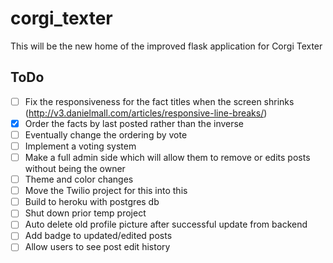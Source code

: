 # corgi_texter
This will be the new home of the improved flask application for Corgi Texter


## ToDo
- [ ] Fix the responsiveness for the fact titles when the screen shrinks (http://v3.danielmall.com/articles/responsive-line-breaks/)
- [X] Order the facts by last posted rather than the inverse
- [ ] Eventually change the ordering by vote
- [ ] Implement a voting system
- [ ] Make a full admin side which will allow them to remove or edits posts without being the owner
- [ ] Theme and color changes
- [ ] Move the Twilio project for this into this 
- [ ] Build to heroku with postgres db
- [ ] Shut down prior temp project
- [ ] Auto delete old profile picture after successful update from backend
- [ ] Add badge to updated/edited posts
- [ ] Allow users to see post edit history